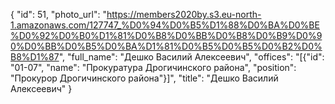 {
    "id": 51,
    "photo_url": "https://members2020by.s3.eu-north-1.amazonaws.com/127747_%D0%94%D0%B5%D1%88%D0%BA%D0%BE%D0%92%D0%B0%D1%81%D0%B8%D0%BB%D0%B8%D0%B9%D0%90%D0%BB%D0%B5%D0%BA%D1%81%D0%B5%D0%B5%D0%B2%D0%B8%D1%87",
    "full_name": "Дешко Василий Алексеевич",
    "offices": "[{\"id\": \"01-07\", \"name\": \"Прокуратура Дрогичинского района\", \"position\": \"Прокурор Дрогичинского района\"}]",
    "title": "Дешко Василий Алексеевич"
}